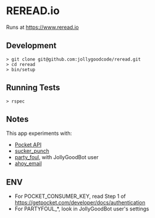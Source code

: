 # REREAD.io

Runs at https://www.reread.io

## Development

```
> git clone git@github.com:jollygoodcode/reread.git
> cd reread
> bin/setup
```

## Running Tests

```
> rspec
```

## Notes

This app experiments with:

- [Pocket API](https://getpocket.com/developer/)
- [sucker_punch](https://github.com/brandonhilkert/sucker_punch)
- [party_foul](https://github.com/dockyard/party_foul), with JollyGoodBot user
- [ahoy_email](https://github.com/ankane/ahoy_email)

## ENV

- For POCKET_CONSUMER_KEY, read Step 1 of https://getpocket.com/developer/docs/authentication
- For PARTYFOUL_*, look in JollyGoodBot user's settings
